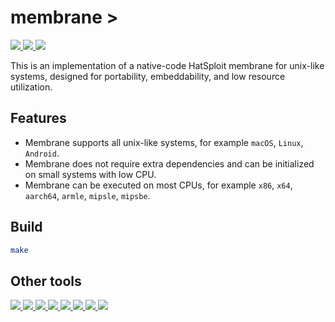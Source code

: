 # membrane >

<p>
    <a href="https://entysec.netlify.app">
        <img src="https://img.shields.io/badge/developer-EntySec-3572a5.svg">
    </a>
    <a href="https://github.com/EntySec/membrane">
        <img src="https://img.shields.io/badge/language-C++-f34c79.svg">
    </a>
    <a href="https://github.com/EntySec/membrane/stargazers">
        <img src="https://img.shields.io/github/stars/EntySec/membrane?color=yellow">
    </a>
</p>

This is an implementation of a native-code HatSploit membrane for unix-like systems, designed for portability, embeddability, and low resource utilization.

## Features

* Membrane supports all unix-like systems, for example `macOS`, `Linux`, `Android`.
* Membrane does not require extra dependencies and can be initialized on small systems with low CPU.
* Membrane can be executed on most CPUs, for example `x86`, `x64`, `aarch64`, `armle`, `mipsle`, `mipsbe`.

## Build

```sh
make
```

## Other tools

<p>
    <a href="https://github.com/EntySec/Ghost">
        <img src="https://img.shields.io/badge/EntySec-Ghost-3572a5.svg">
    </a>
    <a href="https://github.com/EntySec/RomBuster">
        <img src="https://img.shields.io/badge/EntySec-RomBuster-3572a5.svg">
    </a>
    <a href="https://github.com/EntySec/Shreder">
        <img src="https://img.shields.io/badge/EntySec-Shreder-3572a5.svg">
    </a>
    <a href="https://github.com/EntySec/HatSploit">
        <img src="https://img.shields.io/badge/EntySec-HatSploit-3572a5.svg">
    </a>
    <a href="https://github.com/EntySec/CamOver">
        <img src="https://img.shields.io/badge/EntySec-CamOver-3572a5.svg">
    </a>
    <a href="https://github.com/EntySec/CamRaptor">
        <img src="https://img.shields.io/badge/EntySec-CamRaptor-3572a5.svg">
    </a>
    <a href="https://github.com/EntySec/RomBuster">
        <img src="https://img.shields.io/badge/EntySec-RomBuster-3572a5.svg">
    </a>
    <a href="https://github.com/EntySec/pwny">
        <img src="https://img.shields.io/badge/EntySec-pwny-448eff.svg">
    </a>
</p>
